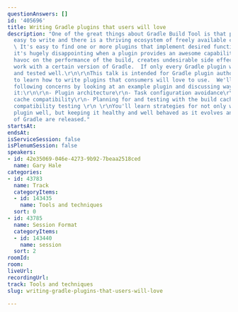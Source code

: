 ```yaml
---
questionAnswers: []
id: '405696'
title: Writing Gradle plugins that users will love
description: "One of the great things about Gradle Build Tool is that plugins are
  easy to write and there is a thriving ecosystem of freely available community plugins.
  \ It's easy to find one or more plugins that implement desired functionality, however,
  it's hugely disappointing when a plugin provides an awesome capability, but wreaks
  havoc on the performance of the build, creates undesirable side effects, or doesn't
  work with a certain version of Gradle.  If only every Gradle plugin was written
  and tested well.\r\n\r\nThis talk is intended for Gradle plugin authors who want
  to learn how to write plugins that consumers will love to use.  We'll explore the
  following concerns by looking at an example plugin and discussing ways to improve
  it:\r\n\r\n- Plugin architecture\r\n- Task configuration avoidance\r\n- Configuration
  cache compatibility\r\n- Planning for and testing with the build cache\r\n- Backwards
  compatibility testing \r\n \r\nYou'll learn strategies for not only writing your
  plugin well, but keeping it healthy and well behaved as it evolves and new versions
  of Gradle are released."
startsAt: 
endsAt: 
isServiceSession: false
isPlenumSession: false
speakers:
- id: 42e35069-046e-4273-9b92-7beaa2518ced
  name: Gary Hale
categories:
- id: 43783
  name: Track
  categoryItems:
  - id: 143435
    name: Tools and techniques
  sort: 0
- id: 43785
  name: Session Format
  categoryItems:
  - id: 143440
    name: session
  sort: 2
roomId: 
room: 
liveUrl: 
recordingUrl: 
track: Tools and techniques
slug: writing-gradle-plugins-that-users-will-love

---
```


